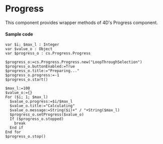 # Progress

This component provides wrapper methods of 4D's Progress component.

#### Sample code
```4d
var $i; $max_l : Integer
var $value_o : Object
var $progress_o : cs.Progress.Progress

$progress_o:=cs.Progress.Progress.new("LoopThroughSelection")
$progress_o.buttonEnabled:=True
$progress_o.title:="Preparing..."
$progress_o.progress:=-1
$progress_o.start()

$max_l:=100
$value_o:={}
For ($i; 1; $max_l)
  $value_o.progress:=$i/$max_l
  $value_o.title:="Calculating"
  $value_o.message:=String($i)+" / "+String($max_l)
  $progress_o.setProgress($value_o)
  If ($progress_o.stopped)
    break
  End if 
End for 
$progress_o.stop()
```